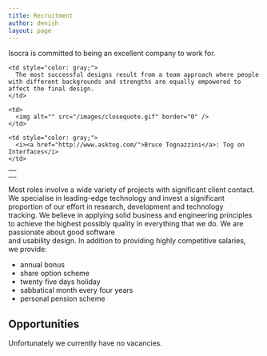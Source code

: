 ```yaml
---
title: Recruitment
author: denish
layout: page
---
```

Isocra is committed to being an excellent company to work for.

<table border="0" cellpadding="10">
  <tr>
    <td>
      <img alt="" src="/images/openquote.gif" border="0" />
    </td>
    
    <td style="color: gray;">
      The most successful designs result from a team approach where people with different backgrounds and strengths are equally empowered to affect the final design.
    </td>
    
    <td>
      <img alt="" src="/images/closequote.gif" border="0" />
    </td>
  </tr>
  
  <tr>
    <td>
    </td>
    
    <td style="color: gray;">
      <i><a href="http://www.asktog.com/">Bruce Tognazzini</a>: Tog on Interfaces</i>
    </td>
  </tr>
</table>

Most roles involve a wide variety of projects with significant client contact. We specialise in leading-edge technology and invest a significant proportion of our effort in research, development and technology tracking. We believe in applying solid business and engineering principles to achieve the highest possibly quality in everything that we do. We are passionate about good software  
and usability design. In addition to providing highly competitive salaries, we provide:

  * annual bonus
  * share option scheme
  * twenty five days holiday
  * sabbatical month every four years
  * personal pension scheme

## Opportunities

Unfortunately we currently have no vacancies.
